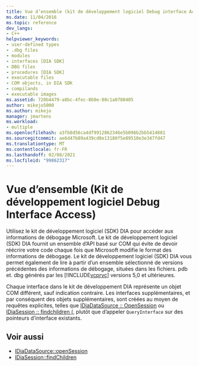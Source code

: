 ```yaml
---
title: Vue d’ensemble (kit de développement logiciel Debug interface Access) | Microsoft Docs
ms.date: 11/04/2016
ms.topic: reference
dev_langs:
- C++
helpviewer_keywords:
- user-defined types
- .dbg files
- modules
- interfaces [DIA SDK]
- DBG files
- procedures [DIA SDK]
- executable files
- COM objects, in DIA SDK
- compilands
- executable images
ms.assetid: 720b4479-a8bc-4fec-860e-80c1a0780405
author: mikejo5000
ms.author: mikejo
manager: jmartens
ms.workload:
- multiple
ms.openlocfilehash: a3fb8d56ca4df9912862346e5b096b2bb5414881
ms.sourcegitcommit: ae6d47b09a439cd0e13180f5e89510e3e347fd47
ms.translationtype: MT
ms.contentlocale: fr-FR
ms.lasthandoff: 02/08/2021
ms.locfileid: "99862317"
---
```

# <a name="overview-debug-interface-access-sdk"></a>Vue d’ensemble (Kit de développement logiciel Debug Interface Access)
Utilisez le kit de développement logiciel (SDK) DIA pour accéder aux informations de débogage Microsoft. Le kit de développement logiciel (SDK) DIA fournit un ensemble d’API basé sur COM qui évite de devoir réécrire votre code chaque fois que Microsoft modifie le format des informations de débogage. Le kit de développement logiciel (SDK) DIA vous permet également de lire à partir d’un ensemble sélectionné de versions précédentes des informations de débogage, situées dans les fichiers. pdb et. dbg générés par les [!INCLUDE[vcprvc](../../code-quality/includes/vcprvc_md.md)] versions 5,0 et ultérieures.

 Chaque interface dans le kit de développement DIA représente un objet COM différent, sauf indication contraire. Les interfaces supplémentaires, et par conséquent des objets supplémentaires, sont créées au moyen de requêtes explicites, telles que [IDiaDataSource :: OpenSession](../../debugger/debug-interface-access/idiadatasource-opensession.md) ou [IDiaSession :: findchildren (](../../debugger/debug-interface-access/idiasession-findchildren.md), plutôt que d’appeler `QueryInterface` sur des pointeurs d’interface existants.

## <a name="see-also"></a>Voir aussi
- [IDiaDataSource::openSession](../../debugger/debug-interface-access/idiadatasource-opensession.md)
- [IDiaSession::findChildren](../../debugger/debug-interface-access/idiasession-findchildren.md)